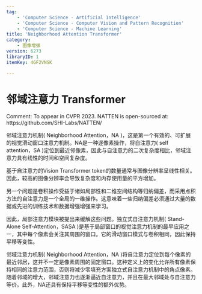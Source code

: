 ```yaml
---
tag:
    - 'Computer Science - Artificial Intelligence'
    - 'Computer Science - Computer Vision and Pattern Recognition'
    - 'Computer Science - Machine Learning'
title: 'Neighborhood Attention Transformer'
category:
    - 图像增强
version: 6273
libraryID: 1
itemKey: 4GF2VNSK

---
```

# 邻域注意力 Transformer

Comment: To appear in CVPR 2023. NATTEN is open-sourced at: https\://github.com/SHI-Labs/NATTEN/

邻域注意力机制( Neighborhood Attention，NA )，这是第一个有效的、可扩展的视觉滑动窗口注意力机制。NA是一种逐像素操作，将自注意力( self attention，SA )定位到最近邻像素，因此与自注意力的二次复杂度相比，邻域注意力具有线性的时间和空间复杂度。

基于自注意力的Vision Transformer token的数量通常与图像分辨率呈线性相关。因此，较高的图像分辨率会导致复杂度和内存使用量的平方增加。

另一个问题是卷积操作受益于诸如局部性和二维空间结构等归纳偏差，而采用点积方法的自注意力是一个全局的一维操作。这意味着一些归纳偏差必须通过大量的数据或先进的训练技术和数据增强增强来学习。

因此，局部注意力模块被提出来缓解这些问题。独立式自注意力机制( Stand-Alone Self-Attention，SASA )是基于局部窗口的视觉注意力机制的最早应用之一，其中每个像素会关注其周围的窗口。它的滑动窗口模式与卷积相同，因此保持平移等变性。

邻域注意力机制( Neighborhood Attention，NA )将自注意力定位到每个像素的最近邻居，这并不一定是像素周围的固定窗口。这种定义上的变化允许所有像素保持相同的注意力范围，否则将减少零填充方案独立式自注意力机制中的角点像素。随着邻域的增大，邻域注意力也逐渐逼近自注意力，并且在最大邻域处与自注意力等价。此外，NA还具有保持平移等变性的额外优势。
